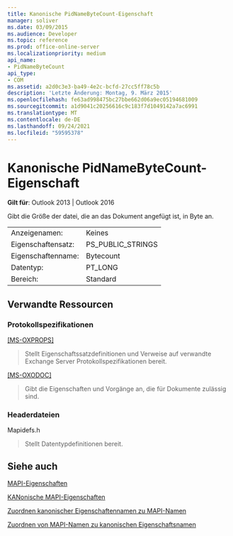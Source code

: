 ```yaml
---
title: Kanonische PidNameByteCount-Eigenschaft
manager: soliver
ms.date: 03/09/2015
ms.audience: Developer
ms.topic: reference
ms.prod: office-online-server
ms.localizationpriority: medium
api_name:
- PidNameByteCount
api_type:
- COM
ms.assetid: a2d0c3e3-ba49-4e2c-bcfd-27cc5ff78c5b
description: 'Letzte Änderung: Montag, 9. März 2015'
ms.openlocfilehash: fe63ad998475bc27bbe662d06a9ec05194681009
ms.sourcegitcommit: a1d9041c20256616c9c183f7d1049142a7ac6991
ms.translationtype: MT
ms.contentlocale: de-DE
ms.lasthandoff: 09/24/2021
ms.locfileid: "59595378"
---
```

# <a name="pidnamebytecount-canonical-property"></a>Kanonische PidNameByteCount-Eigenschaft

  
  
**Gilt für**: Outlook 2013 | Outlook 2016 
  
Gibt die Größe der datei, die an das Dokument angefügt ist, in Byte an.
  
|||
|:-----|:-----|
|Anzeigenamen:  <br/> |Keines  <br/> |
|Eigenschaftensatz:  <br/> |PS_PUBLIC_STRINGS  <br/> |
|Eigenschaftenname:  <br/> |Bytecount  <br/> |
|Datentyp:  <br/> |PT_LONG  <br/> |
|Bereich:  <br/> |Standard  <br/> |
   
## <a name="related-resources"></a>Verwandte Ressourcen

### <a name="protocol-specifications"></a>Protokollspezifikationen

[[MS-OXPROPS]](https://msdn.microsoft.com/library/f6ab1613-aefe-447d-a49c-18217230b148%28Office.15%29.aspx)
  
> Stellt Eigenschaftssatzdefinitionen und Verweise auf verwandte Exchange Server Protokollspezifikationen bereit.
    
[[MS-OXODOC]](https://msdn.microsoft.com/library/103007c8-5066-4bed-84e3-4465907af098%28Office.15%29.aspx)
  
> Gibt die Eigenschaften und Vorgänge an, die für Dokumente zulässig sind.
    
### <a name="header-files"></a>Headerdateien

Mapidefs.h
  
> Stellt Datentypdefinitionen bereit.
    
## <a name="see-also"></a>Siehe auch



[MAPI-Eigenschaften](mapi-properties.md)
  
[KANonische MAPI-Eigenschaften](mapi-canonical-properties.md)
  
[Zuordnen kanonischer Eigenschaftennamen zu MAPI-Namen](mapping-canonical-property-names-to-mapi-names.md)
  
[Zuordnen von MAPI-Namen zu kanonischen Eigenschaftsnamen](mapping-mapi-names-to-canonical-property-names.md)

